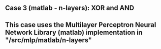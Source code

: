 ## Case 3 (matlab - n-layers): XOR and AND 

## This case uses the Multilayer Perceptron Neural Network Library (matlab) implementation in "/src/mlp/matlab/n-layers"
  
